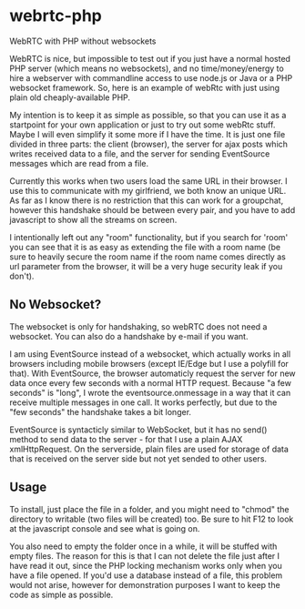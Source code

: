 # webrtc-php
WebRTC with PHP without websockets

WebRTC is nice, but impossible to test out if you just have a normal hosted PHP server (which means no websockets), and no time/money/energy to hire a webserver with commandline access to use node.js or Java or a PHP websocket framework. So, here is an example of webRtc with just using plain old cheaply-available PHP.

My intention is to keep it as simple as possible, so that you can use it as a startpoint for your own application or just to try out some webRtc stuff. Maybe I will even simplify it some more if I have the time. It is just one file divided in three parts: the client (browser), the server for ajax posts which writes received data to a file, and the server for sending EventSource messages which are read from a file.


Currently this works when two users load the same URL in their browser. I use this to communicate with my girlfriend, we both know an unique URL. As far as I know there is no restriction that this can work for a groupchat, however this handshake should be between every pair, and you have to add javascript to show all the streams on screen.

I intentionally left out any "room" functionality, but if you search for 'room' you can see that it is as easy as extending the file with a room name (be sure to heavily secure the room name if the room name comes directly as url parameter from the browser, it will be a very huge security leak if you don't).

## No Websocket?

The websocket is only for handshaking, so webRTC does not need a websocket. You can also do a handshake by e-mail if you want.

I am using EventSource instead of a websocket, which actually works in all browsers including mobile browsers (except IE/Edge but I use a polyfill for that). With EventSource, the browser automaticly request the server for new data once every few seconds with a normal HTTP request. Because "a few seconds" is "long", I wrote the eventsource.onmessage in a way that it can receive multiple messages in one call. It works perfectly, but due to the "few seconds" the handshake takes a bit longer.

EventSource is syntacticly similar to WebSocket, but it has no send() method to send data to the server - for that I use a plain AJAX xmlHttpRequest. On the serverside, plain files are used for storage of data that is received on the server side but not yet sended to other users.

## Usage

To install, just place the file in a folder, and you might need to "chmod" the directory to writable (two files will be created) too. Be sure to hit F12 to look at the javascript console and see what is going on.

You also need to empty the folder once in a while, it will be stuffed with empty files. The reason for this is that I can not delete the file just after I have read it out, since the PHP locking mechanism works only when you have a file opened. If you'd use a database instead of a file, this problem would not arise, however for demonstration purposes I want to keep the code as simple as possible. 

